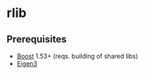 # rlib

## Prerequisites
- [Boost](http://www.boost.org/) 1.53+ (reqs. building of shared libs)
- [Eigen3](http://eigen.tuxfamily.org)
